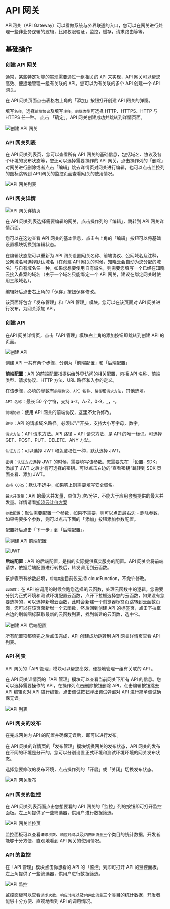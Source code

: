 # API 网关
API网关（API Gateway）可以看做系统与外界联通的入口，您可以在网关进行处理一些非业务逻辑的逻辑，比如权限验证，监控，缓存，请求路由等等。

## 基础操作

### 创建 API 网关

通常，某些特定功能的实现需要通过一组相关的 API 来实现，API 网关可以帮您高效、便捷地管理一组有关联的 API。您可以为有关联的多个 API 创建一个 API 网关。

在 API 网关页面点击表格右上角的「添加」按钮打开创建 API 网关的弹窗。

填写`名称`，选择`前端协议`及填写`注释`。`前端类型`可选择 HTTP、HTTPS、HTTP 与 HTTPS 任一种。
点击 「确定」，API 网关创建成功并跳转到详情页面。

![创建 API 网关](/images/dashboard/basic-services/gateway-create.png)

### API 网关列表

在 API 网关列表页，您可以查看所有 API 网关的基础信息，包括域名、协议及各个环境的发布状态等，您还可以选择需要操作的 API 网关，点击操作列的「删除」对网关进行删除或者点击「编辑」跳去详情页对网关进行编辑，也可以点击监控列的图标跳转到 API 网关的监控页面查看网关的使用情况。

![API 网关列表](/images/dashboard/basic-services/gateway-list.png)

### API 网关详情

![API 网关详情页](/images/dashboard/basic-services/gateway-detail.png)

在 API 网关列表选择需要编辑的网关，点击操作列的「编辑」，跳转到 API 网关详情页面。

您可以在这边查看 API 网关的基本信息，点击右上角的「编辑」按钮可以将基础设置模块切换到编辑状态。

在编辑状态您可以重新为 API 网关设置网关名称、前端协议、公网域名及注释，公网域名可选择默认域名（在创建 API 网关的时候，知晓云会自动为您分配的域名）与自有域名任一种，如果您想要使用自有域名，则需要您填写一个已经在知晓云接入备案的域名（由于一个域名只能绑定一个 API 网关，建议在绑定网关时使用三级域名）。

编辑好后点击右上角的「保存」按钮保存修改。

该页面好包含「发布管理」和「API 管理」模块。您可以在该页面对 API 网关进行发布，为网关添加 API。

### 创建 API

在API 网关详情页，点击「API 管理」模块右上角的添加按钮即跳转到创建 API 的页面。

![创建 API](/images/dashboard/basic-services/gateway-create-api-1.png)

创建 API 一共有两个步骤，分别为「前端配置」和「后端配置」

**前端配置**：API 的前端配置指提供给外界访问的相关配置，包括 API 名称、前端类型、请求协议、HTTP 方法、URL 路径和入参的定义。

在该步骤，必填的参数有`前端协议`、`API 名称`、`路径`和`请求方法`，其他选填。

`API 名称`：最长 50 个字符，支持 a-z，A-Z，0-9，_，-。

`前端协议`：使用 API 网关的前端协议，这里不允许修改。

`路径`：API 的请求域名路径。必须以"/"开头，支持大小写字母，数字。

`请求方法`：API 请求方法。API 路径 + API 请求方法，是 API 的唯一标识。可选择 GET、POST、PUT、DELETE、ANY 方法。

`认证方式`：可以选择 JWT 和免鉴权任一种，默认选择 JWT。

`密钥`：`认证方式`选择 JWT 的时候，需要填写该参数。您需要先在 「设置- SDK」 添加了 JWT 之后才有可选择的密钥。可以点击右边的“查看密钥”跳转到 SDK 页面查看、添加 JWT。

`支持 CORS`：默认不选中，如果钩上则需要填写安全域名。

`最大并发量`：API 的最大并发量，单位为 次/分钟，不能大于应用套餐提供的最大并发量。详情请看[知晓云计价方案](https://cloud.minapp.com/pricing/)

`参数配置`：默认需要配置一个参数，如果不需要，则可以点击最右边 - 删除参数，如果需要多个参数，则可以点击下面的「添加」按钮添加参数配置。

配置好后点击「下一步」到「后端配置」。

![创建 API 前端配置](/images/dashboard/basic-services/gateway-create-api-2.png)

![JWT](/images/dashboard/basic-services/gateway-jwt.png)

**后端配置**：API 的后端配置，是指的实际提供真实服务的配置。API 网关会将前端请求，依据后端配置进行转换后，转发调用到云函数。

该步骤所有参数必填，`后端类型`目前仅支持 cloudFunction，不允许修改。

`云函数`：在 API 被调用的时候会跑您选择的云函数，处理云函数中的逻辑。您需要分别为正式环境和测试环境配置云函数，点开下拉框选择您的云函数，如果没有您要选择的，可以选择新增云函数，此时会新建一个浏览器标签页跳转到云函数页面，您可以在该页面新增一个云函数，然后回到创建 API 的标签页，点击下拉框右边的刷新图标获取最新的云函数列表，找到新建的云函数，选中它。

![创建 API 后端配置](/images/dashboard/basic-services/gateway-create-api-3.png)

所有配置项都填完之后点击完成，API 创建成功跳转到 API 网关详情页查看 API 列表。

### API 列表

API 网关的「API 管理」模块可以帮您高效、便捷地管理一组有关联的 API 。

在 API 网关详情页的「API 管理」模块可以查看当前网关下所有 API 的信息。您可以选择需要操作的 API，在操作列点击删除按钮删除 API，点击编辑按钮跳去 API 编辑页对 API 进行编辑，点击调试按钮弹出调试弹窗对 API 进行简单调试确保无误。

![API 列表](/images/dashboard/basic-services/gateway-api-list.png)

### API 网关的发布

在完成网关内 API 的配置并确保无误后，即可以进行发布。

在 API 网关的详情页的「发布管理」模块切换网关的发布状态，API 网关的发布在不同的环境是分开的，您可以分别设置正式环境和测试环境环境的网关发布状态。

选择您要修改的发布环境，点击操作列的「开启」或「关闭」切换发布状态。

![API 网关发布](/images/dashboard/basic-services/gateway-publish.png)

### API 网关的监控

在 API 网关列表页面点击您想要看的 API 网关的「监控」列的按钮即可打开监控面板。左上角提供了一些筛选器，供用户进行数据筛选。

![API 网关监控页](/images/dashboard/basic-services/gateway-monitoring.png)

监控面板可以查看`请求次数`、`响应时间`以及`内网出流量`三个类目的统计数据，开发者能够十分方便、直观地看到 API 网关的使用情况。

### API 的监控

在「API 管理」模块点击你想看的 API 的「监控」列即可打开 API 的监控面板。左上角提供了一些筛选器，供用户进行数据筛选。

![API 监控](/images/dashboard/basic-services/gateway-api-monitoring.png)

监控面板可以查看`请求次数`、`响应时间`以及`内网出流量`三个类目的统计数据，开发者能够十分方便、直观地看到 API 的调用情况。
